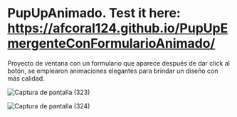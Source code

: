 # PupUpAnimado. Test it here: https://afcoral124.github.io/PupUpEmergenteConFormularioAnimado/
Proyecto de ventana con un formulario que aparece después de dar click al botón, se emplearon animaciones elegantes para brindar un diseño con más calidad.

![Captura de pantalla (323)](https://user-images.githubusercontent.com/80283644/138576267-8b208a27-2e7b-4776-80b7-7d7bbd3d98f2.png)

![Captura de pantalla (324)](https://user-images.githubusercontent.com/80283644/138576269-3dc859d8-5ce2-4cd3-b082-4abaf4da8292.png)
